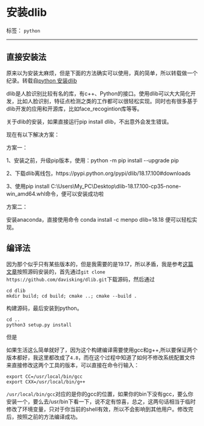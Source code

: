 ﻿# 安装dlib

标签： `python`

---  
## 直接安装法 

原来以为安装太麻烦，但是下面的方法确实可以使用，真的简单，所以转载做一个纪录。转载自[python 安装dlib][1]

<div class="htmledit_views" id="content_views">
                <p><span style="font-family:'-apple-system', 'SF UI Text', Arial, 'PingFang SC', 'Hiragino Sans GB', 'Microsoft YaHei', 'WenQuanYi Micro Hei', sans-serif, SimHei, SimSun;">dlib是人脸识别比较有名的库，有c++、Python的接口。使用dlib可以大大简化开发，比如人脸识别，特征点检测之类的工作都可以很轻松实现。同时也有很多基于dlib开发的应用和开源库，比如face_recogintion库</span><span style="font-family:'-apple-system', 'SF UI Text', Arial, 'PingFang SC', 'Hiragino Sans GB', 'Microsoft YaHei', 'WenQuanYi Micro Hei', sans-serif, SimHei, SimSun;">等等。</span></p><p><span style="font-family:'-apple-system', 'SF UI Text', Arial, 'PingFang SC', 'Hiragino Sans GB', 'Microsoft YaHei', 'WenQuanYi Micro Hei', sans-serif, SimHei, SimSun;">关于dlib的安装，如果直接运行pip install dlib，不出意外会发生错误。</span></p><p><span style="font-family:'-apple-system', 'SF UI Text', Arial, 'PingFang SC', 'Hiragino Sans GB', 'Microsoft YaHei', 'WenQuanYi Micro Hei', sans-serif, SimHei, SimSun;">现在有以下解决方案：</span></p><p><span style="font-family:'-apple-system', 'SF UI Text', Arial, 'PingFang SC', 'Hiragino Sans GB', 'Microsoft YaHei', 'WenQuanYi Micro Hei', sans-serif, SimHei, SimSun;">方案一：</span></p><p><span style="font-family:'-apple-system', 'SF UI Text', Arial, 'PingFang SC', 'Hiragino Sans GB', 'Microsoft YaHei', 'WenQuanYi Micro Hei', sans-serif, SimHei, SimSun;">1、安装之前，升级pip版本，使用：<span style="font-family:'-apple-system', 'SF UI Text', Arial, 'PingFang SC', 'Hiragino Sans GB', 'Microsoft YaHei', 'WenQuanYi Micro Hei', sans-serif, SimHei, SimSun;">python -m pip install --upgrade pip</span></span></p><p><span style="font-family:'-apple-system', 'SF UI Text', Arial, 'PingFang SC', 'Hiragino Sans GB', 'Microsoft YaHei', 'WenQuanYi Micro Hei', sans-serif, SimHei, SimSun;"><span style="font-family:'-apple-system', 'SF UI Text', Arial, 'PingFang SC', 'Hiragino Sans GB', 'Microsoft YaHei', 'WenQuanYi Micro Hei', sans-serif, SimHei, SimSun;">2、</span></span><span style="font-family:'-apple-system', 'SF UI Text', Arial, 'PingFang SC', 'Hiragino Sans GB', 'Microsoft YaHei', 'WenQuanYi Micro Hei', sans-serif, SimHei, SimSun;">下载dlib离线包，https://pypi.python.org/pypi/dlib/18.17.100#downloads</span></p><p><span style="font-family:'-apple-system', 'SF UI Text', Arial, 'PingFang SC', 'Hiragino Sans GB', 'Microsoft YaHei', 'WenQuanYi Micro Hei', sans-serif, SimHei, SimSun;">3、使用pip install&nbsp;<span style="font-family:'-apple-system', 'SF UI Text', Arial, 'PingFang SC', 'Hiragino Sans GB', 'Microsoft YaHei', 'WenQuanYi Micro Hei', sans-serif, SimHei, SimSun;">C:\Users\My_PC\Desktop\dlib-18.17.100-cp35-none-win_amd64.whl命令，便可以安装成功啦</span></span></p><p><span style="font-family:'-apple-system', 'SF UI Text', Arial, 'PingFang SC', 'Hiragino Sans GB', 'Microsoft YaHei', 'WenQuanYi Micro Hei', sans-serif, SimHei, SimSun;"><span style="font-family:'-apple-system', 'SF UI Text', Arial, 'PingFang SC', 'Hiragino Sans GB', 'Microsoft YaHei', 'WenQuanYi Micro Hei', sans-serif, SimHei, SimSun;">方案二：</span></span></p><p><span style="font-family:'-apple-system', 'SF UI Text', Arial, 'PingFang SC', 'Hiragino Sans GB', 'Microsoft YaHei', 'WenQuanYi Micro Hei', sans-serif, SimHei, SimSun;"><span style="font-family:'-apple-system', 'SF UI Text', Arial, 'PingFang SC', 'Hiragino Sans GB', 'Microsoft YaHei', 'WenQuanYi Micro Hei', sans-serif, SimHei, SimSun;">安装anaconda，直接使用命令 conda install -c menpo dlib=18.18 便可以轻松实现。</span></span></p>            </div> 
                
## 编译法  

因为那个似乎只有某些版本的，但是我需要的是19.17，所以矛盾，我是参考[这篇文章][2]按照源码安装的，首先通过`git clone https://github.com/davisking/dlib.git`下载源码，然后通过  

    cd dlib
    mkdir build; cd build; cmake ..; cmake --build .  
    
构建源码，最后安装到python。   

    cd ..
    python3 setup.py install  
    
但是  

如果生活这么简单就好了，因为这个构建编译需要使用gcc和g++,所以要保证两个版本都好，我这里都改成了`4.8`，而在这个过程中知道了如何不修改系统配置文件来直接修改这两个工具的版本，可以直接在命令行输入：  

    export CC=/usr/local/bin/gcc
    export CXX=/usr/local/bin/g++    
    
`/usr/local/bin/gcc`对应的是你的gcc的位置，如果你的bin下没有gcc，要么你安装一个，要么去/usr/bin下看一下，说不定有惊喜，总之，这两句话相当于临时修改了环境变量，只对于你当前的shell有效，所以不会影响到其他用户。修改完后，按照之前的方法编译成功。
    
    




  [1]: https://blog.csdn.net/suyingiiie234/article/details/79653948
  [2]: https://gist.github.com/ageitgey/629d75c1baac34dfa5ca2a1928a7aeaf